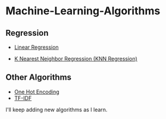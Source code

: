 # Machine-Learning-Algorithms

## Regression

* [Linear Regression](https://github.com/ksashok/Machine-Learning-Algorithms/tree/master/Linear%20Regression)

* [K Nearest Neighbor Regression (KNN Regression)](https://github.com/ksashok/Machine-Learning-Algorithms/tree/master/KNN%20Regressor)




## Other Algorithms
* [One Hot Encoding](https://github.com/ksashok/Machine-Learning-Algorithms/tree/master/One%20Hot%20Encoding)
* [TF-IDF](https://github.com/ksashok/Machine-Learning-Algorithms/tree/master/TF-IDF)




I'll keep adding new algorithms as I learn.
